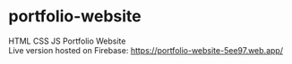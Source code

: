 # portfolio-website

HTML CSS JS Portfolio Website  
Live version hosted on Firebase: https://portfolio-website-5ee97.web.app/
